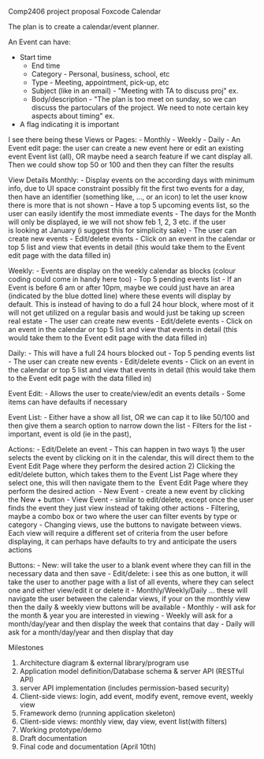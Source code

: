 Comp2406 project proposal
Foxcode Calendar

The plan is to create a calendar/event planner.

An Event can have:
  - Start time
	- End time
	- Category - Personal, business, school, etc
	- Type - Meeting, appointment, pick-up, etc
	- Subject (like in an email) - "Meeting with TA to discuss proj" ex.
	- Body/description - "The plan is too meet on sunday, so we can discuss the partoculars of the project. We need to note certain key aspects about timing" ex.
- A flag indicating it is important

I see there being these Views or Pages:
	- Monthly
	- Weekly
	- Daily
	- An Event edit page: the user can create a new event here or edit an existing event
		Event list (all), OR maybe need a search feature if we cant display all. Then we could show top 50 or 100 and then they can filter the results

View Details
Monthly:
	- Display events on the according days with minimum info, due to UI space constraint
		possibly fit the first two events for a day, then have an identifier (something like, ..., or an icon) to let the user know there is more that is not shown
	- Have a top 5 upcoming events list, so the user can easily identify the most immediate events
	- The days for the Month will only be displayed, ie we will not show feb 1, 2, 3 etc. if the user is looking at January (i suggest this for simplicity sake)
	- The user can create new events
	- Edit/delete events
	- Click on an event in the calendar or top 5 list and view that events in detail (this would take them to the Event edit page with the data filled in)

Weekly:
	- Events are display on the weekly calendar as blocks (colour coding could come in handy here too)
	- Top 5 pending events list
	- If an Event is before 6 am or after 10pm, maybe we could just have an area (indicated by the blue dotted line) where these events will display by default. This is instead of having to do a full 24 hour block, where most of it will not get utilized on a regular basis and would just be taking up screen real estate
	- The user can create new events
	- Edit/delete events
	- Click on an event in the calendar or top 5 list and view that events in detail (this would take them to the Event edit page with the data filled in)

Daily:
	- This will have a full 24 hours blocked out
	- Top 5 pending events list
	- The user can create new events
	- Edit/delete events
	- Click on an event in the calendar or top 5 list and view that events in detail (this would take them to the Event edit page with the data filled in)

Event Edit:
	- Allows the user to create/view/edit an events details
	- Some items can have defaults if necessary

Event List:
	- Either have a show all list, OR we can cap it to like 50/100 and then give them a search option to narrow down the list
	- Filters for the list - important, event is old (ie in the past), 

Actions:
	- Edit/Delete an event - This can happen in two ways 1) the user selects the event by clicking on it in the calendar, this will direct them to the Event Edit Page where they perform the desired action 2) Clicking the edit/delete button, which takes them to the Event List Page where they select one, this will then navigate them to the  Event Edit Page where they perform the desired action 
	- New Event - create a new event by clicking the New + button
	- View Event - similar to edit/delete, except once the user finds the event they just view instead of taking other actions
	- Filtering, maybe a combo box or two where the user can filter events by type or category
	- Changing views, use the buttons to navigate between views. Each view will require a different set of criteria from the user before displaying, it can perhaps have defaults to try and anticipate the users actions

Buttons:
	- New: will take the user to a blank event where they can fill in the necessary data and then save
	- Edit/delete: i see this as one button, it will take the user to another page with a list of all events, where they can select one and either view/edit it or delete it
	- Monthly/Weekly/Daily ... these will navigate the user between the calendar views, if your on the monthly view then the daily & weekly view buttons will be available
	- Monthly - will ask for the month & year you are interested in viewing
	- Weekly will ask for a month/day/year and then display the week that contains that day
    - Daily will ask for a month/day/year and then display that day


Milestones

1. Architecture diagram & external library/program use
2. Application model definition/Database schema & server API (RESTful API)
3. server API implementation (includes permission-based security)
4. Client-side views: login, add event, modify event, remove event, weekly view
5. Framework demo (running application skeleton)
6. Client-side views: monthly view, day view, event list(with filters)
7. Working prototype/demo
8. Draft documentation
9. Final code and documentation (April 10th)
